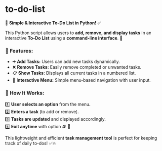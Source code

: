 # to-do-list
📝 **Simple & Interactive To-Do List in Python!** ✅  

This Python script allows users to **add, remove, and display tasks** in an interactive **To-Do List** using a **command-line interface**. 🚀  

### 🔹 **Features:**  
- ➕ **Add Tasks:** Users can add new tasks dynamically.  
- ❌ **Remove Tasks:** Easily remove completed or unwanted tasks.  
- 📋 **Show Tasks:** Displays all current tasks in a numbered list.  
- 🔄 **Interactive Menu:** Simple menu-based navigation with user input.  

### 🔹 **How It Works:**  
1️⃣ **User selects an option** from the menu.  
2️⃣ **Enters a task** (to add or remove).  
3️⃣ **Tasks are updated** and displayed accordingly.  
4️⃣ **Exit anytime** with option **4**! 🚪  

This lightweight and efficient **task management tool** is perfect for keeping track of daily to-dos! ✅🔥
